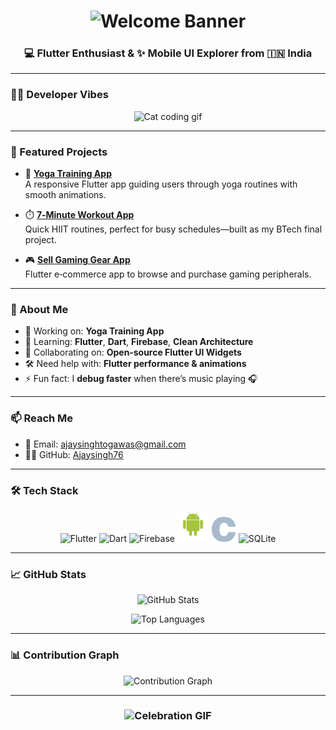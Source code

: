 <h1 align="center">
  <img src="https://media.giphy.com/media/26BRv0ThflsHCqDrG/giphy.gif" alt="Welcome Banner" width="600"/>
</h1>

<h3 align="center">💻 Flutter Enthusiast & ✨ Mobile UI Explorer from 🇮🇳 India</h3>

---

### 🧑‍💻 Developer Vibes

<p align="center">
  <img
    src="https://media0.giphy.com/media/LmNwrBhejkK9EFP504/giphy.gif"
    width="300"
    alt="Cat coding gif"
  />
</p>

---

### 🚧 Featured Projects

- 🧘 **[Yoga Training App](https://github.com/Ajaysingh76/yoga-training-app)**  
  A responsive Flutter app guiding users through yoga routines with smooth animations.

- ⏱️ **[7‑Minute Workout App](https://github.com/Ajaysingh76/7-minute-workout-app)**  
  Quick HIIT routines, perfect for busy schedules—built as my BTech final project.

- 🎮 **[Sell Gaming Gear App](https://github.com/Ajaysingh76/sell-gaming-gear-app)**  
  Flutter e‑commerce app to browse and purchase gaming peripherals.

---

### 🚀 About Me

- 🔭 Working on: **Yoga Training App**  
- 🌱 Learning: **Flutter**, **Dart**, **Firebase**, **Clean Architecture**  
- 🤝 Collaborating on: **Open‑source Flutter UI Widgets**  
- 🛠️ Need help with: **Flutter performance & animations**  
- ⚡ Fun fact: I **debug faster** when there’s music playing 🎧

---

### 📫 Reach Me

- 📩 Email: [ajaysinghtogawas@gmail.com](mailto:ajaysinghtogawas@gmail.com)  
- 🧑‍💻 GitHub: [Ajaysingh76](https://github.com/Ajaysingh76)

---

### 🛠️ Tech Stack

<p align="center">
  <img src="https://www.vectorlogo.zone/logos/flutterio/flutterio-icon.svg" alt="Flutter" width="40" height="40"/>
  <img src="https://www.vectorlogo.zone/logos/dartlang/dartlang-icon.svg" alt="Dart" width="40" height="40"/>
  <img src="https://www.vectorlogo.zone/logos/firebase/firebase-icon.svg" alt="Firebase" width="40" height="40"/>
  <img src="https://raw.githubusercontent.com/devicons/devicon/master/icons/android/android-original-wordmark.svg" alt="Android" width="50" height="50"/>
  <img src="https://raw.githubusercontent.com/devicons/devicon/master/icons/c/c-original.svg" alt="C" width="40" height="40"/>
  <img src="https://www.vectorlogo.zone/logos/sqlite/sqlite-icon.svg" alt="SQLite" width="40" height="40"/>
</p>

---

### 📈 GitHub Stats

<p align="center">
  <img
    src="https://github-readme-stats.vercel.app/api?username=ajaysingh76&show_icons=true&theme=tokyonight&hide_border=true"
    alt="GitHub Stats"
  />
</p>

<p align="center">
  <img
    src="https://github-readme-stats.vercel.app/api/top-langs/?username=ajaysingh76&layout=compact&theme=tokyonight&hide_border=true"
    alt="Top Languages"
  />
</p>

---

### 📊 Contribution Graph

<p align="center">
  <img
    src="https://github-readme-activity-graph.vercel.app/graph?username=ajaysingh76&theme=tokyo-night&area=true&hide_border=true"
    alt="Contribution Graph"
  />
</p>

---

<h3 align="center">
  <img src="https://media.giphy.com/media/xT9IgG50Fb7Mi0prBC/giphy.gif" alt="Celebration GIF" width="400"/>
</h3>

